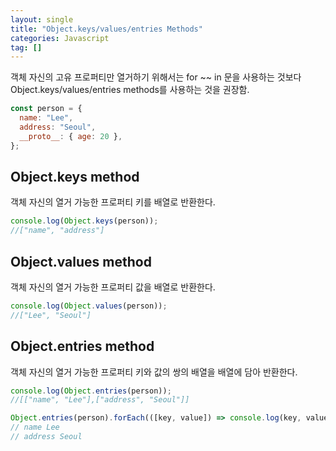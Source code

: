 ```yaml
---
layout: single
title: "Object.keys/values/entries Methods"
categories: Javascript
tag: []
---
```


객체 자신의 고유 프로퍼티만 열거하기 위해서는 for ~~ in 문을 사용하는 것보다 Object.keys/values/entries methods를 사용하는 것을 권장함.

```javascript
const person = {
  name: "Lee",
  address: "Seoul",
  __proto__: { age: 20 },
};
```

## Object.keys method

객체 자신의 열거 가능한 프로퍼티 키를 배열로 반환한다.

```javascript
console.log(Object.keys(person));
//["name", "address"]
```

## Object.values method

객체 자신의 열거 가능한 프로퍼티 값을 배열로 반환한다.

```javascript
console.log(Object.values(person));
//["Lee", "Seoul"]
```

## Object.entries method

객체 자신의 열거 가능한 프로퍼티 키와 값의 쌍의 배열을 배열에 담아 반환한다.

```javascript
console.log(Object.entries(person));
//[["name", "Lee"],["address", "Seoul"]]

Object.entries(person).forEach(([key, value]) => console.log(key, value));
// name Lee
// address Seoul
```
